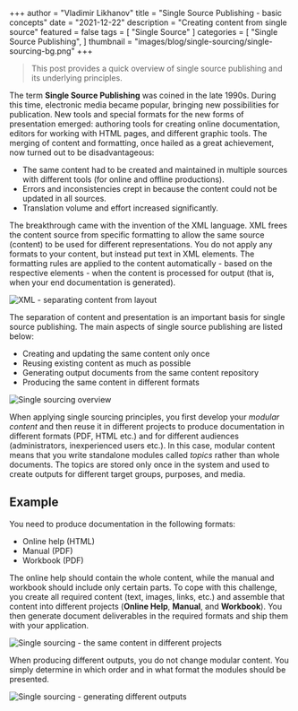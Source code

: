 +++
author = "Vladimir Likhanov"
title = "Single Source Publishing - basic concepts"
date = "2021-12-22"
description = "Creating content from single source"
featured = false
tags = [
    "Single Source"
]
categories = [
    "Single Source Publishing",
]
thumbnail = "images/blog/single-sourcing/single-sourcing-bg.png"
+++

> This post provides a quick overview of single source publishing and its underlying principles.

The term **Single Source Publishing** was coined in the late 1990s. During this time, electronic media became popular,
bringing new possibilities for publication. New tools and special formats for the new forms of presentation emerged: authoring
tools for creating online documentation, editors for working with HTML pages, and different graphic tools. The merging of
content and formatting, once hailed as a great achievement, now turned out to be disadvantageous:

* The same content had to be created and maintained in multiple sources with different tools (for online and offline productions).
* Errors and inconsistencies crept in because the content could not be updated in all sources.
* Translation volume and effort increased significantly.

The breakthrough came with the invention of the XML language. XML frees the content source from specific formatting to allow
the same source (content) to be used for different representations. You do not apply any formats to your content, but instead
put text in XML elements. The formatting rules are applied to the content automatically - based on the respective elements - when
the content is processed for output (that is, when your end documentation is generated).

![XML - separating content from layout](/images/blog/single-sourcing/single-sourcing-xml.png)

The separation of content and presentation is an important basis for single source publishing. The main aspects of single source
publishing are listed below:

* Creating and updating the same content only once
* Reusing existing content as much as possible
* Generating output documents from the same content repository
* Producing the same content in different formats

![Single sourcing overview](/images/blog/single-sourcing/single-sourcing-overview.png)

When applying single sourcing principles, you first develop your *modular content* and then reuse it in different projects to
produce documentation in different formats (PDF, HTML etc.) and for different audiences (administrators, inexperienced users etc.).
In this case, modular content means that you write standalone modules called *topics* rather than whole documents. The topics are
stored only once in the system and used to create outputs for different target groups, purposes, and media.

## Example

You need to produce documentation in the following formats:

* Online help (HTML) 
* Manual (PDF)
* Workbook (PDF)

The online help should contain the whole content, while the manual and workbook should include only certain parts. To cope with
this challenge, you create all required content (text, images, links, etc.) and assemble that content into different projects
(**Online Help**, **Manual**, and **Workbook**). You then generate document deliverables in the required formats and ship them with
your application.

![Single sourcing - the same content in different projects](/images/blog/single-sourcing/single-sourcing-content-types.png)

When producing different outputs, you do not change modular content. You simply determine in which order and in what format the
modules should be presented.

![Single sourcing - generating different outputs](/images/blog/single-sourcing/single-sourcing-different-outputs.png)